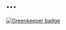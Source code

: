 # ...

[![Greenkeeper badge](https://badges.greenkeeper.io/kahlil/kahlil.info-2.svg)](https://greenkeeper.io/)
